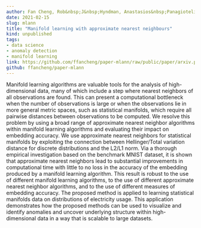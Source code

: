 ```yaml
---
author: Fan Cheng, Rob&nbsp;J&nbsp;Hyndman, Anastasios&nbsp;Panagiotelis
date: 2021-02-15
slug: mlann
title: "Manifold learning with approximate nearest neighbours"
kind: unpublished
tags:
- data science
- anomaly detection
- manifold learning
link: https://github.com/ffancheng/paper-mlann/raw/public/paper/arxiv.pdf
github: ffancheng/paper-mlann
---
```


Manifold learning algorithms are valuable tools for the analysis of high-dimensional data, many of which include a step where nearest neighbors of all observations are found. This can present a computational bottleneck when the number of observations is large or when the observations lie in more general metric spaces, such as statistical manifolds, which require all pairwise distances between observations to be computed. We resolve this problem by using a broad range of approximate nearest neighbor algorithms within manifold learning algorithms and evaluating their impact on embedding accuracy. We use approximate nearest neighbors for statistical manifolds by exploiting the connection between Hellinger/Total variation distance for discrete distributions and the L2/L1 norm. Via a thorough empirical investigation based on the benchmark MNIST dataset, it is shown that approximate nearest neighbors lead to substantial improvements in computational time with little to no loss in the accuracy of the embedding produced by a manifold learning algorithm. This result is robust to the use of different manifold learning algorithms, to the use of different approximate nearest neighbor algorithms, and to the use of different measures of embedding accuracy. The proposed method is applied to learning statistical manifolds data on distributions of electricity usage. This application demonstrates how the proposed methods can be used to visualize and identify anomalies and uncover underlying structure within high-dimensional data in a way that is scalable to large datasets.
